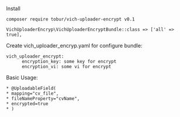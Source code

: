 Install

```
composer require tobur/vich-uploader-encrypt v0.1
```

```
VichUploaderEncryp\VichUploaderEncryptBundle::class => ['all' => true],
```


Create vich_uploader_encryp.yaml for configure bundle:
```
vich_uploader_encrypt:
      encryption_key: some key for encrypt
      encryption_vi: some vi for encrypt
```
Basic Usage:

```
* @UploadableField( 
* mapping="cv_file", 
* fileNameProperty="cvName",
* encrypted=true 
* )
```
